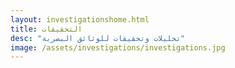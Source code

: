 ```yaml
---
layout: investigationshome.html
title: التحقيقات
desc: "تحليلات وتحقيقات للوثائق البصرية"
image: /assets/investigations/investigations.jpg
---
```


